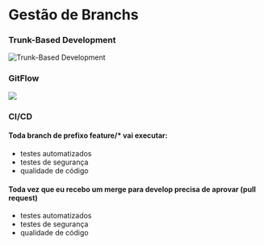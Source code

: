 # Gestão de Branchs

### Trunk-Based Development
![Trunk-Based Development](Trunk-based%20development.png)

### GitFlow
![](GitFlow.png)

### CI/CD
#### Toda branch de prefixo feature/* vai executar:
* testes automatizados
* testes de segurança
* qualidade de código

#### Toda vez que eu recebo um merge para develop precisa de aprovar (pull request)
* testes automatizados
* testes de segurança
* qualidade de código
